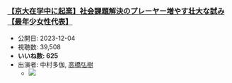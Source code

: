 ### [【京大在学中に起業】社会課題解決のプレーヤー増やす壮大な試み【最年少女性代表】](https://www.youtube.com/watch?v=ZeyIx8lWgzw)
-   公開日: 2023-12-04
-   視聴数: 39,508
-   **いいね数: 625**
-   出演者: 中村多伽, [高橋弘樹](/rehacq_fan/people/高橋弘樹 "wikilink")
    - [![](https://img.youtube.com/vi/ZeyIx8lWgzw/hqdefault.jpg)](https://www.youtube.com/watch?v=ZeyIx8lWgzw)
